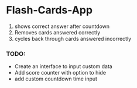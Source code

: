 # Flash-Cards-App

1. shows correct answer after countdown
2. Removes cards answered correctly
3. cycles back through cards answered incorrectly

### TODO:
- Create an interface to input custom data
- Add score counter with option to hide
- add custom countdown time input
